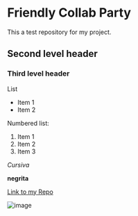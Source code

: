 # Friendly Collab Party

This a test repository for my project.

## Second level header 

### Third level header 

List 
* Item 1
* Item 2

Numbered list:
1. Item 1
1. Item 2
1. Item 3 

*Cursiva* 

**negrita**

[Link to my Repo](https://github.com/laurichi13/friendly-collab-party/)

![image](https://static.wikia.nocookie.net/studio-ghibli/images/2/2a/Calcifer.png/revision/latest?cb=20110705204516)
